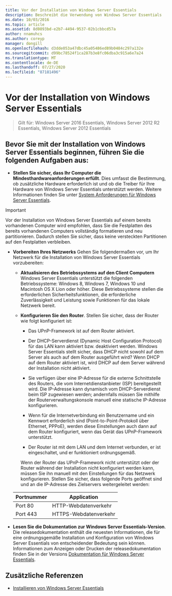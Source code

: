 ```yaml
---
title: Vor der Installation von Windows Server Essentials
description: Beschreibt die Verwendung von Windows Server Essentials
ms.date: 10/03/2016
ms.topic: article
ms.assetid: 8d0893bd-e2b7-4494-9537-02b1cbbcd57a
author: nnamuhcs
ms.author: coreyp
manager: dongill
ms.openlocfilehash: d3dde053a47dbc45a05486ed89b0484c297a132e
ms.sourcegitcommit: d99bc78524f1ca287b3e8fc06dba3c915a6e7a24
ms.translationtype: MT
ms.contentlocale: de-DE
ms.lasthandoff: 07/27/2020
ms.locfileid: "87181496"
---
```

# <a name="before-you-install-windows-server-essentials"></a>Vor der Installation von Windows Server Essentials

>Gilt für: Windows Server 2016 Essentials, Windows Server 2012 R2 Essentials, Windows Server 2012 Essentials

##  <a name="before-you-begin-your-installation-of--windows-server-essentials-perform-the-following-tasks"></a><a name="BKMK_BeforeYouBegin"></a>Bevor Sie mit der Installation von Windows Server Essentials beginnen, führen Sie die folgenden Aufgaben aus:

-   **Stellen Sie sicher, dass Ihr Computer die Mindesthardwareanforderungen erfüllt**. Dies umfasst die Bestimmung, ob zusätzliche Hardware erforderlich ist und ob die Treiber für Ihre Hardware von Windows Server Essentials unterstützt werden. Weitere Informationen finden Sie unter [System Anforderungen für Windows Server Essentials](../get-started/system-requirements.md).

> [!IMPORTANT]
> Vor der Installation von Windows Server Essentials auf einem bereits vorhandenen Computer wird empfohlen, dass Sie die Festplatten des bereits vorhandenen Computers vollständig formatieren und neu partitionieren. Dadurch stellen Sie sicher, dass keine versteckten Partitionen auf den Festplatten verbleiben.

- **Vorbereiten Ihres Netzwerks** Gehen Sie folgendermaßen vor, um Ihr Netzwerk für die Installation von Windows Server Essentials vorzubereiten:


  - **Aktualisieren des Betriebssystems auf den Client Computern**  Windows Server Essentials unterstützt die folgenden Betriebssysteme: Windows 8, Windows 7, Windows 10 und Macintosh OS X Lion oder höher. Diese Betriebssysteme stellen die erforderlichen Sicherheitsfunktionen, die erforderliche Zuverlässigkeit und Leistung sowie Funktionen für das lokale Netzwerk bereit.

  - **Konfigurieren Sie den Router**. Stellen Sie sicher, dass der Router wie folgt konfiguriert ist:

    -   Das UPnP-Framework ist auf dem Router aktiviert.

    -   Der DHCP-Serverdienst (Dynamic Host Configuration Protocol) für das LAN kann aktiviert bzw. deaktiviert werden.  Windows Server Essentials stellt sicher, dass DHCP nicht sowohl auf dem Server als auch auf dem Router ausgeführt wird? Wenn DHCP auf dem Router aktiviert ist, wird DHCP auf dem Server während der Installation nicht aktiviert.

    -   Sie verfügen über eine IP-Adresse für die externe Schnittstelle des Routers, die vom Internetdienstanbieter (ISP) bereitgestellt wird. Die IP-Adresse kann dynamisch vom DHCP-Serverdienst beim ISP zugewiesen werden; andernfalls müssen Sie mithilfe der Routerverwaltungskonsole manuell eine statische IP-Adresse konfigurieren.

    -   Wenn für die Internetverbindung ein Benutzername und ein Kennwort erforderlich sind (Point-to-Point-Protokoll über Ethernet, PPPoE), werden diese Einstellungen auch dann auf dem Router konfiguriert, wenn das Gerät das UPnP-Framework unterstützt.

    -   Der Router ist mit dem LAN und dem Internet verbunden, er ist eingeschaltet, und er funktioniert ordnungsgemäß.

    Wenn der Router das UPnP-Framework nicht unterstützt oder der Router während der Installation nicht konfiguriert werden kann, müssen Sie ihn manuell mit den Einstellungen für das Netzwerk konfigurieren. Stellen Sie sicher, dass folgende Ports geöffnet sind und an die IP-Adresse des Zielservers weitergeleitet werden:

  |Portnummer|Application|
  |-----------------|-----------------|
  |Port 80|HTTP-Webdatenverkehr|
  |Port 443|HTTPS-Webdatenverkehr|


- **Lesen Sie die Dokumentation zur Windows Server Essentials-Version**. Die releasedokumentation enthält die neuesten Informationen, die für eine ordnungsgemäße Installation und Konfiguration von Windows Server Essentials von entscheidender Bedeutung sein können. Informationen zum Anzeigen oder Drucken der releasedokumentation finden Sie in der Versions [Dokumentation für Windows Server Essentials](../get-started/release-notes.md).

## <a name="additional-references"></a>Zusätzliche Referenzen

-   [Installieren von Windows Server Essentials](Install-Windows-Server-Essentials.md)

